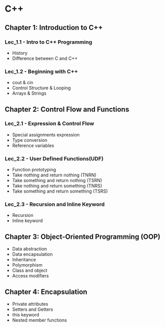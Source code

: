# C++

## Chapter 1: Introduction to C++

### Lec_1.1 - Intro to C++ Programming
- History
- Difference between C and C++

### Lec_1.2 - Beginning with C++
- cout & cin
- Control Structure & Looping
- Arrays & Strings

## Chapter 2: Control Flow and Functions

### Lec_2.1 - Expression & Control Flow
- Special assignments expression
- Type conversion
- Reference variables

### Lec_2.2 - User Defined Functions(UDF)
- Function prototyping
- Take nothing and return nothing (TNRN)
- Take something and return nothing (TSRN)
- Take nothing and return something (TNRS)
- Take something and return something (TSRS)

### Lec_2.3 - Recursion and Inline Keyword
- Recursion
- Inline keyword

## Chapter 3: Object-Oriented Programming (OOP)

- Data abstraction
- Data encapsulation
- Inheritance
- Polymorphism
- Class and object
- Access modifiers

## Chapter 4: Encapsulation

- Private attributes
- Setters and Getters
- this keyword
- Nested member functions
